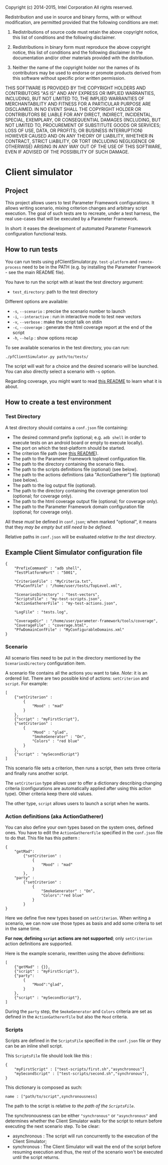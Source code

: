 Copyright (c) 2014-2015, Intel Corporation
All rights reserved.

Redistribution and use in source and binary forms, with or without modification,
are permitted provided that the following conditions are met:

1. Redistributions of source code must retain the above copyright notice, this
list of conditions and the following disclaimer.

2. Redistributions in binary form must reproduce the above copyright notice,
this list of conditions and the following disclaimer in the documentation and/or
other materials provided with the distribution.

3. Neither the name of the copyright holder nor the names of its contributors
may be used to endorse or promote products derived from this software without
specific prior written permission.

THIS SOFTWARE IS PROVIDED BY THE COPYRIGHT HOLDERS AND CONTRIBUTORS "AS IS" AND
ANY EXPRESS OR IMPLIED WARRANTIES, INCLUDING, BUT NOT LIMITED TO, THE IMPLIED
WARRANTIES OF MERCHANTABILITY AND FITNESS FOR A PARTICULAR PURPOSE ARE
DISCLAIMED. IN NO EVENT SHALL THE COPYRIGHT HOLDER OR CONTRIBUTORS BE LIABLE FOR
ANY DIRECT, INDIRECT, INCIDENTAL, SPECIAL, EXEMPLARY, OR CONSEQUENTIAL DAMAGES
(INCLUDING, BUT NOT LIMITED TO, PROCUREMENT OF SUBSTITUTE GOODS OR SERVICES;
LOSS OF USE, DATA, OR PROFITS; OR BUSINESS INTERRUPTION) HOWEVER CAUSED AND ON
ANY THEORY OF LIABILITY, WHETHER IN CONTRACT, STRICT LIABILITY, OR TORT
(INCLUDING NEGLIGENCE OR OTHERWISE) ARISING IN ANY WAY OUT OF THE USE OF THIS
SOFTWARE, EVEN IF ADVISED OF THE POSSIBILITY OF SUCH DAMAGE.

# Client simulator

## Project

This project allows users to test Parameter Framework configurations. It
allows writing scenario, mixing criterion changes and arbitrary script
execution. The goal of such tests are to recreate, under a test harness, the
real use-cases that will be executed by a Parameter Framework.

In short: it eases the development of automated Parameter Framework
configuration functional tests.

## How to run tests

You can run tests using pfClientSimulator.py. `test-platform` and
`remote-process` need to be in the PATH (e.g. by installing the Parameter
Framework - see the main README file).

You have to run the script with at least the test directory argument:

* `test_directory`: path to the test directory

Different options are available:

* `-s`, `--scenario`    : precise the scenario number to launch
* `-i`, `--interactive` : run in interactive mode to test new vectors
* `-v`, `--verbose`     : make the script talk on stdin
* `-c`, `--coverage`    : generate the html coverage report at the end of the script
* `-h`, `--help`        : show options recap

To see available scenarios in the test directory, you can run:

    ./pfClientSimulator.py path/to/tests/

The script will wait for a choice and the desired scenario will be
launched. You can also directly select a scenario with -`s` option.

Regarding coverage, you might want to read
[this README](https://github.com/01org/parameter-framework/blob/master/tools/coverage/README.md)
to learn what it is about.

## How to create a test environment

### Test Directory

A test directory should contains a `conf.json` file containing:

- The desired command prefix (optional; e.g. `adb shell` in order to execute
  tests on an android board or empty to execute locally).
- The port on which the test-platform should be started.
- The criterion file path (see
  [this README](https://github.com/01org/parameter-framework/tree/master/tools/xmlGenerator#domaingeneratorpy)).
- The path to the Parameter Framework toplevel configuration file.
- The path to the directory containing the scenario files.
- The path to the scripts definitions file (optional) (see below).
- The path to the actions definitions (aka "ActionGatherer") file (optional)
  (see below).
- The path to the log output file (optional).
- The path to the directory containing the coverage generation tool
  (optional; for coverage only).
- The path to the html coverage output file (optional; for coverage only).
- The path to the Parameter Framework domain configuration file (optional; for
  coverage only).

All these *must* be defined in `conf.json`; when marked "optional", it means
that they *may be empty but still need to be defined*.

Relative paths in `conf.json` will be evaluated *relative to the test
directory*.

## Example Client Simulator configuration file

```{.json}
{
    "PrefixCommand" : "adb shell",
    "TestPlatformPort" : "5001",

    "CriterionFile" : "MyCriteria.txt",
    "PfwConfFile" : "/home/user/tests/TopLevel.xml",

    "ScenariosDirectory" : "test-vectors",
    "ScriptsFile" : "my-test-scripts.json",
    "ActionGathererFile" : "my-test-actions.json",

    "LogFile" : "tests.log",

    "CoverageDir" : "/home/user/parameter-framework/tools/coverage",
    "CoverageFile" : "coverage.html",
    "PfwDomainConfFile" : "MyConfigurableDomains.xml"
}
```

### Scenario

All scenario files need to be put in the directory mentioned by the
`ScenariosDirectory` configuration item.

A scenario file contains all the actions you want to take. *Note*: it is an
ordered list. There are two possible kind of actions: `setCriterion` and
`script`.
For example:

```{.json}
[
    {"setCriterion" :
        {
            "Mood" : "mad"
        }
    },
    {"script" : "myFirstScript"},
    {"setCriterion" :
        {
            "Mood" : "glad",
            "SmokeGenerator" : "On",
            "Colors" : "red blue"
        }
    },
    {"script" : "mySecondScript"}
]
```

This scenario file sets a criterion, then runs a script, then sets three
criteria and finally runs another script.

The `setCriterion` type allows user to offer a dictionary describing changing
criteria (configurations are automatically applied after using this action
type). Other criteria keep there old values.

The other type, `script` allows users to launch a script when he wants.

### Action definitions (aka ActionGatherer)

You can also define your own types based on the system ones, defined ones. You
have to edit the `ActionGathererFile` specified in the `conf.json` file to do
that. This file has this pattern :

```{.json}
{
    "getMad":
        {"setCriterion" :
            {
                "Mood" : "mad"
            }
        },
    "party" :
        {"setCriterion" :
            {
                "SmokeGenerator" : "On",
                "Colors":"red blue"
            }
        }
}
```

Here we define five new types based on `setCriterion`. When writing a scenario,
we can now use those types as basis and add some criteria to set in the same
time.

**For now, defining `script` actions are not supported**; only `setCriterion`
action definitions are supported.

Here is the example scenario, rewritten using the above definitions:

```{.json}
[
    {"getMad" : {}},
    {"script" : "myFirstScript"},
    {"party":
        {
            "Mood":"glad",
        }
    },
    {"script" : "mySecondScript"},
]
```

During the `party` step, the `SmokeGenerator` and `Colors` criteria are set as
defined in the `ActionGathererFile` but also the `Mood` criteria.

### Scripts

Scripts are defined in the `ScriptsFile` specified in the `conf.json` file *or*
they can be an inline shell script.

This `ScriptsFile` file should look like this :

```{.json}
{
    "myFirstScript" : ["test-scripts/first.sh","asynchronous"]
    "mySecondScript" : ["test-scripts/second.sh","synchronous"],
}
```

This dictionary is composed as such:

```{.json}
name : ["path/to/script",synchronousness]
```

The path to the script is relative *to the path of the `ScriptsFile`*.

The synchronousness can be either `"synchronous"` or `"asynchronous"` and
determines whether the Client Simulator waits for the script to return before
executing the next scenario step. To be clear:

* asynchronous : The script will run concurrently to the execution of the
  Client Simulator;
* synchronous : The Client Simulator will wait the end of the script before
  resuming execution and thus, the rest of the scenario won't be executed until
  the script returns.
